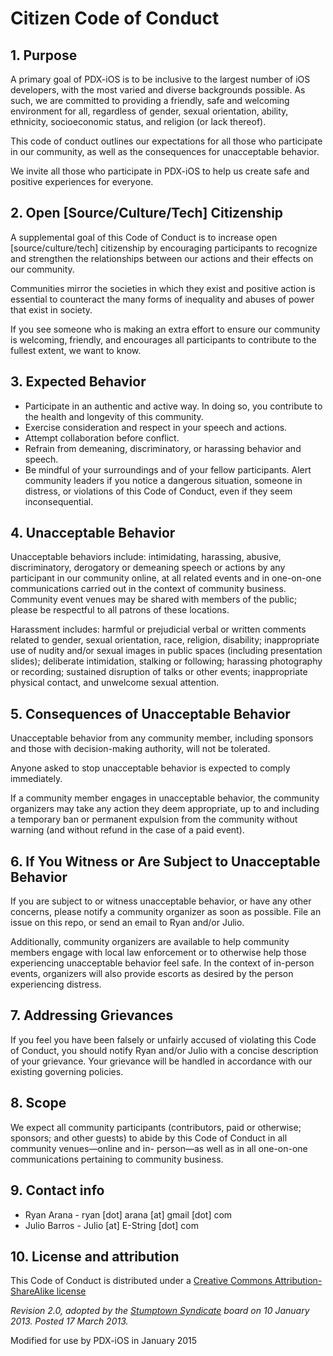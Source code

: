 # Citizen Code of Conduct

## 1. Purpose

A primary goal of PDX-iOS is to be inclusive to
the largest number of iOS developers, with the most varied
and diverse backgrounds possible. As such, we are committed
to providing a friendly, safe and welcoming environment for
all, regardless of gender, sexual orientation, ability,
ethnicity, socioeconomic status, and religion (or lack
thereof).

This code of conduct outlines our expectations for all
those who participate in our community, as well as the
consequences for unacceptable behavior.

We invite all those who participate in PDX-iOS to
help us create safe and positive experiences for everyone.

## 2.‎ ‏Open [Source/Culture/Tech] Citizenship

A supplemental goal of this Code of Conduct is to
increase open [source/culture/tech] citizenship by encouraging
participants to recognize and strengthen the relationships
between our actions and their effects on our community.

Communities mirror the societies in which they exist and positive action is essential to counteract the many forms of inequality and abuses of power that exist in society.

If you see someone who is making an extra effort to
ensure our community is welcoming, friendly, and encourages
all participants to contribute to the fullest extent, we
want to know.

## 3.‎ ‏Expected Behavior

  * Participate in an authentic and active way. In doing so, you contribute to the health and longevity of this community.
  * Exercise consideration and respect in your speech and actions.
  * Attempt collaboration before conflict.
  * Refrain from demeaning, discriminatory, or harassing behavior and speech.
  * Be mindful of your surroundings and of your fellow participants. Alert community leaders if you notice a dangerous situation, someone in distress, or violations of this Code of Conduct, even if they seem inconsequential.

## 4.‎ ‏Unacceptable Behavior

Unacceptable behaviors include: intimidating, harassing, abusive,
discriminatory, derogatory or demeaning speech or actions by
any participant in our community online, at all related
events and in one-on-one communications carried out in the
context of community business. Community event venues may be
shared with members of the public; please be respectful to
all patrons of these locations.

Harassment includes: harmful or prejudicial verbal or written
comments related to gender, sexual orientation, race,
religion, disability; inappropriate use of nudity and/or
sexual images in public spaces (including presentation
slides); deliberate intimidation, stalking or following;
harassing photography or recording; sustained disruption of
talks or other events; inappropriate physical contact, and
unwelcome sexual attention.

## 5.‎ ‏Consequences of Unacceptable Behavior

Unacceptable behavior from any community member, including
sponsors and those with decision-making authority, will not
be tolerated.

Anyone asked to stop unacceptable behavior is expected to
comply immediately.

If a community member engages in unacceptable behavior, the
community organizers may take any action they deem
appropriate, up to and including a temporary ban or
permanent expulsion from the community without warning (and
without refund in the case of a paid event).

## 6.‎ ‏If You Witness or Are Subject to Unacceptable Behavior

If you are subject to or witness unacceptable behavior, or
have any other concerns, please notify a community organizer
as soon as possible. File an issue on this repo, or send an email to
Ryan and/or Julio.

Additionally, community organizers are available to help
community members engage with local law enforcement or to
otherwise help those experiencing unacceptable behavior feel
safe. In the context of in-person events, organizers will
also provide escorts as desired by the person experiencing
distress.

## 7.‎ ‏Addressing Grievances

If you feel you have been falsely or unfairly accused of
violating this Code of Conduct, you should notify
Ryan and/or Julio with a concise description of your grievance.
Your grievance will be handled in accordance with our
existing governing policies.

## 8.‎ ‏Scope

We expect all community participants (contributors, paid or
otherwise; sponsors; and other guests) to abide by this
Code of Conduct in all community venues—online and in-
person—as well as in all one-on-one communications pertaining
to community business.

## 9.‎ ‏Contact info

 * Ryan Arana - ryan [dot] arana [at] gmail [dot] com
 * Julio Barros - Julio [at] E-String [dot] com

## 10.‎ ‏License and attribution

This Code of Conduct is distributed under a [Creative
Commons Attribution-ShareAlike license](http://creativecommons.org/licenses/by-sa/3.0/)

_Revision 2.0, adopted by the [Stumptown
Syndicate](http://stumptownsyndicate.org) board on 10 January 2013. Posted 17 March 2013._

Modified for use by PDX-iOS in January 2015
